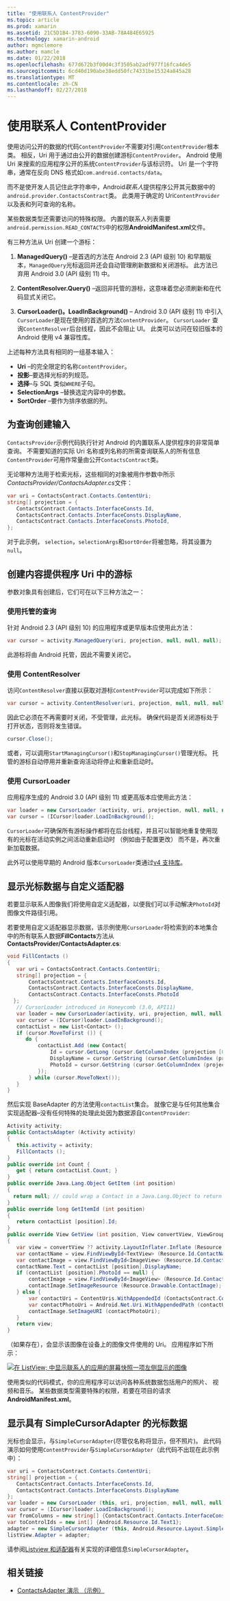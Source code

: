 ```yaml
---
title: "使用联系人 ContentProvider"
ms.topic: article
ms.prod: xamarin
ms.assetid: 21C5D1B4-3783-6090-33AB-78A484E65925
ms.technology: xamarin-android
author: mgmclemore
ms.author: mamcle
ms.date: 01/22/2018
ms.openlocfilehash: 677d672b3f00d4c3f3505ab2adf977f16fca4de5
ms.sourcegitcommit: 6cd40d190abe38edd50fc74331be15324a845a28
ms.translationtype: MT
ms.contentlocale: zh-CN
ms.lasthandoff: 02/27/2018
---
```

# <a name="using-the-contacts-contentprovider"></a>使用联系人 ContentProvider

使用访问公开的数据的代码`ContentProvider`不需要对引用`ContentProvider`根本类。 相反，Uri 用于通过由公开的数据创建游标`ContentProvider`。 Android 使用 Uri 来搜索的应用程序公开的系统`ContentProvider`与该标识符。 Uri 是一个字符串，通常在反向 DNS 格式如`com.android.contacts/data`。

而不是使开发人员记住此字符串中，Android*联系人*提供程序公开其元数据中的`android.provider.ContactsContract`类。 此类用于确定的 Uri`ContentProvider`以及表和列可查询的名称。

某些数据类型还需要访问的特殊权限。 内置的联系人列表需要`android.permission.READ_CONTACTS`中的权限**AndroidManifest.xml**文件。

有三种方法从 Uri 创建一个游标：

1. **ManagedQuery()** &ndash;是首选的方法在 Android 2.3 (API 级别 10) 和早期版本，`ManagedQuery`光标返回并还会自动管理刷新数据和关闭游标。 此方法已弃用 Android 3.0 (API 级别 11) 中。

1. **ContentResolver.Query()** &ndash;返回非托管的游标，这意味着您必须刷新和在代码显式关闭它。

1. **CursorLoader()。LoadInBackground()** &ndash; Android 3.0 (API 级别 11) 中引入`CursorLoader`是现在使用的首选的方法`ContentProvider`。 `CursorLoader` 查询`ContentResolver`后台线程，因此不会阻止 UI。
   此类可以访问在较旧版本的 Android 使用 v4 兼容性库。


上述每种方法具有相同的一组基本输入：

-  **Uri** &ndash;的完全限定的名称`ContentProvider`。
-  **投影**&ndash;要选择光标的列规范。
-  **选择**&ndash;与 SQL 类似`WHERE`子句。
-  **SelectionArgs** &ndash;替换选定内容中的参数。
-  **SortOrder** &ndash;要作为排序依据的列。


<a name="Creating_Inputs_for_a_Query" />

## <a name="creating-inputs-for-a-query"></a>为查询创建输入

`ContactsProvider`示例代码执行针对 Android 的内置联系人提供程序的非常简单查询。 不需要知道的实际 Uri 名称或列名称的所需查询联系人的所有信息`ContentProvider`可用作常量由公开`ContactsContract`类。

无论哪种方法用于检索光标，这些相同的对象被用作参数中所示*ContactsProvider/ContactsAdapter.cs*文件：

```csharp
var uri = ContactsContract.Contacts.ContentUri;
string[] projection = {
   ContactsContract.Contacts.InterfaceConsts.Id,
   ContactsContract.Contacts.InterfaceConsts.DisplayName,
   ContactsContract.Contacts.InterfaceConsts.PhotoId,
};
```

对于此示例， `selection`，`selectionArgs`和`sortOrder`将被忽略，将其设置为`null`。


<a name="Creating_a_Cursor_from_a_Content_Provider_Uri" />

## <a name="creating-a-cursor-from-a-content-provider-uri"></a>创建内容提供程序 Uri 中的游标

参数对象具有创建后，它们可在以下三种方法之一：


<a name="Using_a_Managed_Query" />

### <a name="using-a-managed-query"></a>使用托管的查询

针对 Android 2.3 (API 级别 10) 的应用程序或更早版本应使用此方法：

```csharp
var cursor = activity.ManagedQuery(uri, projection, null, null, null);
```

此游标将由 Android 托管，因此不需要关闭它。


<a name="Using_ContentResolver" />

### <a name="using-contentresolver"></a>使用 ContentResolver

访问`ContentResolver`直接以获取对游标`ContentProvider`可以完成如下所示：

```csharp
var cursor = activity.ContentResolver(uri, projection, null, null, null);
```

因此它必须在不再需要时关闭，不受管理，此光标。
确保代码是否关闭游标处于打开状态，否则将发生错误。

```csharp
cursor.Close();
```

或者，可以调用`StartManagingCursor()`和`StopManagingCursor()`管理光标。 托管的游标自动停用并重新查询活动将停止和重新启动时。


<a name="Using_CursorLoader" />

### <a name="using-cursorloader"></a>使用 CursorLoader

应用程序生成的 Android 3.0 (API 级别 11) 或更高版本应使用此方法：

```csharp
var loader = new CursorLoader (activity, uri, projection, null, null, null);
var cursor = (ICursor)loader.LoadInBackground();
```

`CursorLoader`可确保所有游标操作都将在后台线程，并且可以智能地重复使用现有的光标在活动实例之间活动重新启动时 （例如由于配置更改） 而不是，再次重新加载数据。

此外可以使用早期的 Android 版本`CursorLoader`类通过[v4 支持库](http://developer.android.com/tools/support-library/index.html)。


<a name="Displaying_the_Cursor_Data_with_a_Custom_Adapter" />

## <a name="displaying-the-cursor-data-with-a-custom-adapter"></a>显示光标数据与自定义适配器

若要显示联系人图像我们将使用自定义适配器，以便我们可以手动解决`PhotoId`对图像文件路径引用。

若要使用自定义适配器显示数据，该示例使用`CursorLoader`将检索到的本地集合中的所有联系人数据**FillContacts**方法从**ContactsProvider/ContactsAdapter.cs**:

```csharp
void FillContacts ()
{
   var uri = ContactsContract.Contacts.ContentUri;
   string[] projection = {
       ContactsContract.Contacts.InterfaceConsts.Id,
       ContactsContract.Contacts.InterfaceConsts.DisplayName,
       ContactsContract.Contacts.InterfaceConsts.PhotoId
  };
   // CursorLoader introduced in Honeycomb (3.0, API11)
   var loader = new CursorLoader(activity, uri, projection, null, null, null);
   var cursor = (ICursor)loader.LoadInBackground();
   contactList = new List<Contact> ();
   if (cursor.MoveToFirst ()) {
      do {
          contactList.Add (new Contact{
              Id = cursor.GetLong (cursor.GetColumnIndex (projection [0])),
              DisplayName = cursor.GetString (cursor.GetColumnIndex (projection [1])),
              PhotoId = cursor.GetString (cursor.GetColumnIndex (projection [2]))
          });
       } while (cursor.MoveToNext());
   }
}
```

然后实现 BaseAdapter 的方法使用`contactList`集合。 就像它是与任何其他集合实现适配器&ndash;没有任何特殊的处理此处因为数据源自`ContentProvider`:

```csharp
Activity activity;
public ContactsAdapter (Activity activity)
{
   this.activity = activity;
   FillContacts ();
}
public override int Count {
   get { return contactList.Count; }
}
public override Java.Lang.Object GetItem (int position)
{
  return null; // could wrap a Contact in a Java.Lang.Object to return it here if needed
}
public override long GetItemId (int position)
{
   return contactList [position].Id;
}
public override View GetView (int position, View convertView, ViewGroup parent)
{
   var view = convertView ?? activity.LayoutInflater.Inflate (Resource.Layout.ContactListItem, parent, false);
   var contactName = view.FindViewById<TextView> (Resource.Id.ContactName);
   var contactImage = view.FindViewById<ImageView> (Resource.Id.ContactImage);
   contactName.Text = contactList [position].DisplayName;
   if (contactList [position].PhotoId == null) {
       contactImage = view.FindViewById<ImageView> (Resource.Id.ContactImage);
       contactImage.SetImageResource (Resource.Drawable.ContactImage);
   } else {
       var contactUri = ContentUris.WithAppendedId (ContactsContract.Contacts.ContentUri, contactList [position].Id);
       var contactPhotoUri = Android.Net.Uri.WithAppendedPath (contactUri, Contacts.Photos.ContentDirectory);
       contactImage.SetImageURI (contactPhotoUri);
   }
   return view;
}
```

（如果存在），会显示该图像在设备上的图像文件使用的 Uri。 应用程序如下所示：

[![在 ListView; 中显示联系人的应用的屏幕快照一项左侧显示的图像](contacts-contentprovider-images/contactsprovider.png)](contacts-contentprovider-images/contactsprovider.png)

使用类似的代码模式，你的应用程序可以访问各种系统数据包括用户的照片、 视频和音乐。
某些数据类型需要特殊的权限，若要在项目的请求**AndroidManifest.xml**。


<a name="Displaying_the_Cursor_Data_with_a_SimpleCursorAdapter" />

## <a name="displaying-the-cursor-data-with-a-simplecursoradapter"></a>显示具有 SimpleCursorAdapter 的光标数据

光标也会显示，与`SimpleCursorAdapter`(尽管仅名称将显示，但不照片)。 此代码演示如何使用`ContentProvider`与`SimpleCursorAdapter`（此代码不出现在此示例中）：

```csharp
var uri = ContactsContract.Contacts.ContentUri;
string[] projection = {
   ContactsContract.Contacts.InterfaceConsts.Id,
   ContactsContract.Contacts.InterfaceConsts.DisplayName
};
var loader = new CursorLoader (this, uri, projection, null, null, null);
var cursor = (ICursor)loader.LoadInBackground();
var fromColumns = new string[] {ContactsContract.Contacts.InterfaceConsts.DisplayName};
var toControlIds = new int[] {Android.Resource.Id.Text1};
adapter = new SimpleCursorAdapter (this, Android.Resource.Layout.SimpleListItem1, cursor, fromColumns, toControlsIds);
listView.Adapter = adapter;
```

请参阅[Listview 和适配器](~/android/user-interface/layouts/list-view/index.md)有关实现的详细信息`SimpleCursorAdapter`。


## <a name="related-links"></a>相关链接

- [ContactsAdapter 演示 （示例）](https://developer.xamarin.com/samples/monodroid/PlatformFeatures/ContactsAdapterDemo/)
